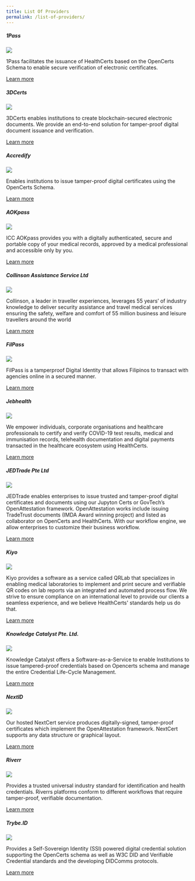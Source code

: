 ```yaml
---
title: List Of Providers
permalink: /list-of-providers/
---
```

 

<div class="providers-container">

<div class="card">
<h5>1Pass</h5>
<img src="/images/1pass_logo.png" class="logo">
<p>1Pass facilitates the issuance of HealthCerts based on the OpenCerts Schema to enable secure verification of electronic certificates.</p>
<a href="https://1pass.tubalt.com/" target="_blank" class="learn-more">Learn more</a>
</div>

<div class="card">
<h5>3DCerts</h5>
<img src="/images/3DCerts_logo.svg" class="logo">
<p>3DCerts enables institutions to create blockchain-secured electronic documents. We provide an end-to-end solution for tamper-proof digital document issuance and verification.</p>
<a href="https://www.3dcerts.com/" target="_blank" class="learn-more">Learn more</a>
</div>

<div class="card">
<h5>Accredify</h5>
<img src="/images/ACCREDIFY_logo.png" class="logo">
<p>Enables institutions to issue tamper-proof digital certificates using the OpenCerts Schema.</p>
<a href="https://www.accredify.io/" target="_blank" class="learn-more">Learn more</a>
</div>

<div class="card">
<h5>AOKpass</h5>
<img src="/images/aokpass_logo.svg" class="logo">
<p>ICC AOKpass provides you with a digitally authenticated, secure and portable copy of your medical records, approved by a medical professional and accessible only by you.
</p>
<a href="https://www.aokpass.com/" target="_blank" class="learn-more">Learn more</a>
</div>

<div class="card">
<h5>Collinson Assistance Service Ltd</h5>
<img src="/images/Collinson_EN_Logo.png" class="logo">
<p>Collinson, a leader in traveller experiences, leverages 55 years’ of industry knowledge to deliver security assistance and travel medical services ensuring the safety, welfare and comfort of 55 million business and leisure travellers around the world</p>
<a href="https://apac.collinsonassistance.com/" target="_blank" class="learn-more">Learn more</a>
</div>
 
<div class="card">
<h5>FilPass</h5>
<img src="/images/FILPASS_logo.png" class="logo">
<p>FilPass is a tamperproof Digital Identity that allows Filipinos to transact with agencies online in a secured manner.</p>
<a href="https://filpass.ph/" target="_blank" class="learn-more">Learn more</a>
</div> 

<div class="card">
<h5>Jebhealth</h5>
<img src="/images/jebhealth_logo.png" class="logo">
<p>We empower individuals, corporate organisations and healthcare professionals to certify and verify COVID-19 test results, medical and immunisation records, telehealth documentation and digital payments transacted in the healthcare ecosystem using HealthCerts.</p>
<a href="https://jebhealth.com" target="_blank" class="learn-more">Learn more</a>
</div>

<div class="card">
<h5>JEDTrade Pte Ltd</h5>
<img src="/images/jedtrade_logo.png" class="logo">
<p>JEDTrade enables enterprises to issue trusted and tamper-proof digital certificates and documents using our Jupyton Certs or GovTech’s OpenAttestation framework. OpenAttestation works include issuing TradeTrust documents (IMDA Award winning project) and listed as collaborator on OpenCerts and HealthCerts. With our workflow engine, we allow enterprises to customize their business workflow.</p>
<a href="https://www.jedtrade.com" target="_blank" class="learn-more">Learn more</a>
</div>
 
<div class="card">
<h5>Kiyo</h5>
<img src="/images/kiyo_logo.png" class="logo">
<p>Kiyo provides a software as a service called QRLab that specializes in enabling medical laboratories to implement and print secure and verifiable QR codes on lab reports via an integrated and automated process flow. We strive to ensure compliance on an international level to provide our clients a seamless experience, and we believe HealthCerts' standards help us do that.</p>
<a href="https://kiyo.my/" target="_blank" class="learn-more">Learn more</a>
</div>
 
<div class="card">
<h5>Knowledge Catalyst Pte. Ltd.</h5>
<img src="/images/KC_logo.png" class="logo">
<p>Knowledge Catalyst offers a Software-as-a-Service to enable Institutions to issue tampered-proof credentials based on Opencerts schema and manage the entire Credential Life-Cycle Management.</p>
<a href="https://www.knowledgecatalyst.io/" target="_blank" class="learn-more">Learn more</a>
</div>

<div class="card">
<h5>NextID</h5>
<img src="/images/NEXTID_logo.png" class="logo">
<p>Our hosted NextCert service produces digitally-signed, tamper-proof certificates which implement the OpenAttestation framework. NextCert supports any data structure or graphical layout.</p>
<a href="https://nextid.com/" target="_blank" class="learn-more">Learn more</a>
</div>

<div class="card">
<h5>Riverr</h5>
<img src="/images/RIVERR_logo.png" class="logo">
<p>Provides a trusted universal industry standard for identification and health credentials. Riverrs platforms conform to different workflows that require tamper-proof, verifiable documentation.</p>
<a href="https://riverr.ai/" target="_blank" class="learn-more">Learn more</a>
</div>

<div class="card">
<h5>Trybe.ID</h5>
<img src="/images/TRYBEID_logo.png" class="logo">
<p>Provides a Self-Sovereign Identity (SSI) powered digital credential solution supporting the OpenCerts schema as well as W3C DID and Verifiable Credential standards and the developing DIDComms protocols.</p>
<a href="https://trybe.id/" target="_blank" class="learn-more">Learn more</a>
</div>

</div>
